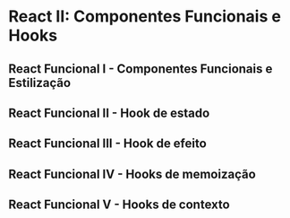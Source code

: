 # React II: Componentes Funcionais e Hooks

## React Funcional I - Componentes Funcionais e Estilização

## React Funcional II - Hook de estado

## React Funcional III - Hook de efeito

## React Funcional IV - Hooks de memoização

## React Funcional V - Hooks de contexto